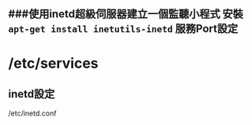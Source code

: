 ###使用inetd超級伺服器建立一個監聽小程式
安裝`apt-get install inetutils-inetd`
服務Port設定
---------------
/etc/services
===============
inetd設定
---------------
/etc/inetd.conf

